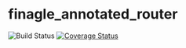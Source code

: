 # finagle_annotated_router

![Build Status](https://api.travis-ci.org/andrerigon/finagle_annotated_router.png) [![Coverage Status](https://coveralls.io/repos/andrerigon/finagle_annotated_router/badge.svg?branch=master)](https://coveralls.io/r/andrerigon/finagle_annotated_router?branch=master)